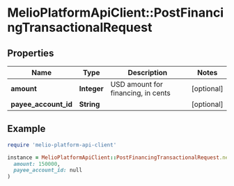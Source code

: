 # MelioPlatformApiClient::PostFinancingTransactionalRequest

## Properties

| Name | Type | Description | Notes |
| ---- | ---- | ----------- | ----- |
| **amount** | **Integer** | USD amount for financing, in cents | [optional] |
| **payee_account_id** | **String** |  | [optional] |

## Example

```ruby
require 'melio-platform-api-client'

instance = MelioPlatformApiClient::PostFinancingTransactionalRequest.new(
  amount: 150000,
  payee_account_id: null
)
```

